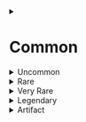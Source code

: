 <details><summary><h1>Common</summary></h1>
<details><summary><h3>Alacritous Armor</h3></summary>
<i>Armor (any armor), common</i>

You can don or doff this armor by using an action to speak its command word.
</details>
</details>

<details><summary>Uncommon</summary>
</details>

<details><summary>Rare</summary>
</details>

<details><summary>Very Rare</summary>
</details>

<details><summary>Legendary</summary>
</details>

<details><summary>Artifact</summary>
</details>

